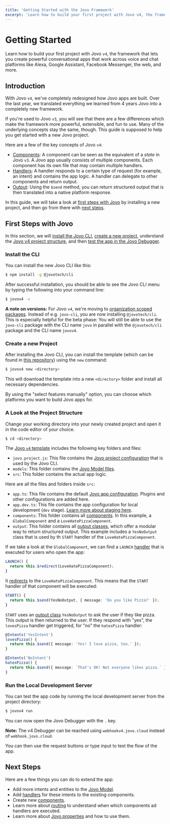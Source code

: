 ```yaml
---
title: 'Getting Started with the Jovo Framework'
excerpt: 'Learn how to build your first project with Jovo v4, the framework that lets you create powerful conversational apps that work across voice and chat platforms like Alexa, Google Assistant, Facebook Messenger, the web, and more.'
---
```

# Getting Started

Learn how to build your first project with Jovo `v4`, the framework that lets you create powerful conversational apps that work across voice and chat platforms like Alexa, Google Assistant, Facebook Messenger, the web, and more.

## Introduction

With Jovo `v4`, we've completely redesigned how Jovo apps are built. Over the last year, we translated everything we learned from 4 years Jovo into a completely new framework.

If you're used to Jovo `v3`, you will see that there are a few differences which make the framework more powerful, extensible, and fun to use. Many of the underlying concepts stay the same, though. This guide is supposed to help you get started with a new Jovo project.

Here are a few of the key concepts of Jovo `v4`:

* [Components](./components.md): A component can be seen as the equivalent of a *state* in Jovo `v3`. A Jovo app usually consists of multiple components. Each component has its own file that may contain multiple handlers.
* [Handlers](./handlers.md): A handler responds to a certain type of request (for example, an intent) and contains the app logic. A handler can delegate to other components and return output.
* [Output](./output.md): Using the `$send` method, you can return structured output that is then translated into a native platform response.

In this guide, we will take a look at [first steps with Jovo](#first-steps-with-jovo) by installing a new project, and then go from there with [next steps](#next-steps).


## First Steps with Jovo

In this section, we will [install the Jovo CLI](#install-the-cli), [create a new project](#create-a-new-project), understand the [Jovo v4 project structure](#a-look-at-the-project-structure), and then [test the app in the Jovo Debugger](#run-the-local-development-server).

### Install the CLI

You can install the new Jovo CLI like this:

```sh
$ npm install -g @jovotech/cli
```

After successful installation, you should be able to see the Jovo CLI menu by typing the following into your command line:

```sh
$ jovov4 -v
```

**A note on versions:** For Jovo `v4`, we're moving to [organization scoped packages](https://docs.npmjs.com/creating-and-publishing-an-organization-scoped-package). Instead of e.g. `jovo-cli`, you are now installing `@jovotech/cli`. This is especially helpful for the beta phase: You will still be able to use the `jovo-cli` package with the CLI name `jovo` in parallel with the `@jovotech/cli` package and the CLI name `jovov4`.


### Create a new Project

After installing the Jovo CLI, you can install the template (which can be found in [this repository](https://github.com/jovotech/jovo-v4-template)) using the `new` command:

```sh
$ jovov4 new <directory>
```

This will download the template into a new `<directory>` folder and install all necessary dependencies.

By using the "select features manually" option, you can choose which platforms you want to build Jovo apps for.


### A Look at the Project Structure

Change your working directory into your newly created project and open it in the code editor of your choice.

```sh
$ cd <directory>
``` 

The [Jovo `v4` template](https://github.com/jovotech/jovo-v4-template) includes the following key folders and files:

* `jovo.project.js`: This file contains the [Jovo project configuration](./project-config.md) that is used by the Jovo CLI.
* `models`: This folder contains the [Jovo Model files](./models.md).
* `src`: This folder contains the actual app logic.

Here are all the files and folders inside `src`:

* `app.ts`: This file contains the default [Jovo app configuration](./app-config.md). Plugins and other configurations are added here.
* `app.dev.ts`: This file contains the app configuration for local development (`dev` stage). [Learn more about staging here](./staging.md).
* `components`: This folder contains all [components](./components.md). In this example, a `GlobalComponent` and a `LoveHatePizzaComponent`.
* `output`: This folder contains all [output classes](./output-classes.md), which offer a modular way to return structured output. This example includes a `YesNoOutput` class that is used by th `START` handler of the `LoveHatePizzaComponent`.

If we take a look at the `GlobalComponent`, we can find a `LAUNCH` [handler](./handlers.md) that is executed for users who open the app:

```typescript
LAUNCH() {
  return this.$redirect(LoveHatePizzaComponent);
}
```

It [redirects](./handlers.md#redirect-to-components) to the `LoveHatePizzaComponent`. This means that the `START` handler of that component will be executed:

```typescript
START() {
  return this.$send(YesNoOutput, { message: 'Do you like Pizza?' });
}
```

`START` uses an [output class](./output-classes.md) `YesNoOutput` to ask the user if they like pizza. This output is then returned to the user. If they respond with "yes", the `lovesPizza` handler get triggered, for "no" the `hatesPizza` handler:

```typescript
@Intents('YesIntent')
lovesPizza() {
  return this.$send({ message: 'Yes! I love pizza, too.' });
}

@Intents('NoIntent')
hatesPizza() {
  return this.$send({ message: `That's OK! Not everyone likes pizza.` });
}
```


### Run the Local Development Server

You can test the app code by running the local development server from the project directory:

```sh
$ jovov4 run
```

You can now open the Jovo Debugger with the `.` key. 

**Note:** The v4 Debugger can be reached using `webhookv4.jovo.cloud` instead of `webhook.jovo.cloud`.

You can then use the request buttons or type input to test the flow of the app.

## Next Steps

Here are a few things you can do to extend the app:

* Add more intents and entities to the [Jovo Model](./models.md).
* Add [handlers](./handlers.md) for these intents to the existing components.
* Create new [components](./components.md).
* Learn more about [routing](./routing.md) to understand when which components ad handlers are executed.
* Learn more about [Jovo properties](./jovo-properties.md) and how to use them.